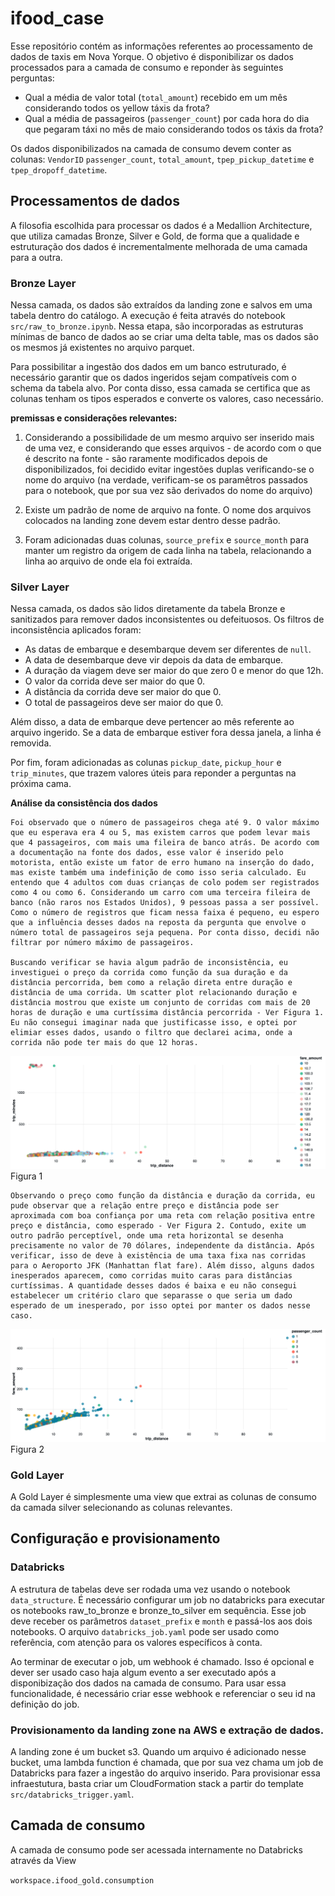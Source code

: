 # ifood_case

Esse repositório contém as informações referentes ao processamento de dados de taxis em Nova Yorque. O objetivo é disponibilizar os dados processados para a camada de consumo e reponder às seguintes perguntas:

- Qual a média de valor total (`total_amount`) recebido em um mês considerando todos os yellow táxis da frota?
- Qual a média de passageiros (`passenger_count`) por cada hora do dia que pegaram táxi no mês de maio considerando todos os táxis da frota?

Os dados disponibilizados na camada de consumo devem conter as colunas: `VendorID` `passenger_count`, `total_amount`, `tpep_pickup_datetime` e `tpep_dropoff_datetime`.

## Processamentos de dados

A filosofia escolhida para processar os dados é a Medallion Architecture, que utiliza camadas Bronze, Silver e Gold, de forma que a qualidade e estruturação dos dados é incrementalmente melhorada de uma camada para a outra. 

### Bronze Layer

Nessa camada, os dados são extraídos da landing zone e salvos em uma tabela dentro do catálogo. A execução é feita através do notebook `src/raw_to_bronze.ipynb`. Nessa etapa, são incorporadas as estruturas mínimas de banco de dados ao se criar uma delta table, mas os dados são os mesmos já existentes no arquivo parquet.

Para possibilitar a ingestão dos dados em um banco estruturado, é necessário garantir que os dados ingeridos sejam compatíveis com o schema da tabela alvo. Por conta disso, essa camada se certifica que as colunas tenham os tipos esperados e converte os valores, caso necessário.


**premissas e considerações relevantes:**
 1. Considerando a possibilidade de um mesmo arquivo ser inserido mais de uma vez, e considerando que esses arquivos - de acordo com o que é descrito na fonte - são raramente modificados depois de disponibilizados, foi decidido evitar ingestões duplas verificando-se o nome do arquivo (na verdade, verificam-se os paramêtros passados para o notebook, que por sua vez são derivados do nome do arquivo)

2. Existe um padrão de nome de arquivo na fonte. O nome dos arquivos colocados na landing zone devem estar dentro desse padrão.

3. Foram adicionadas duas colunas, `source_prefix` e `source_month` para manter um registro da origem de cada linha na tabela, relacionando a linha ao arquivo de onde ela foi extraída.

### Silver Layer

Nessa camada, os dados são lidos diretamente da tabela Bronze e sanitizados para remover dados inconsistentes ou defeituosos. Os filtros de inconsistência aplicados foram:

- As datas de embarque e desembarque devem ser diferentes de `null`.
- A data de desembarque deve vir depois da data de embarque.
- A duração da viagem deve ser maior do que zero 0 e menor do que 12h.
- O valor da corrida deve ser maior do que 0.
- A distância da corrida deve ser maior do que 0.
- O total de passageiros deve ser maior do que 0.

Além disso, a data de embarque deve pertencer ao mês referente ao arquivo ingerido. Se a data de embarque estiver fora dessa janela, a linha é removida.

Por fim, foram adicionadas as colunas `pickup_date`, `pickup_hour` e `trip_minutes`, que trazem valores úteis para reponder a perguntas na próxima cama.

**Análise da consistência dos dados**

    Foi observado que o número de passageiros chega até 9. O valor máximo que eu esperava era 4 ou 5, mas existem carros que podem levar mais que 4 passageiros, com mais uma fileira de banco atrás. De acordo com a documentação na fonte dos dados, esse valor é inserido pelo motorista, então existe um fator de erro humano na inserção do dado, mas existe também uma indefinição de como isso seria calculado. Eu entendo que 4 adultos com duas crianças de colo podem ser registrados como 4 ou como 6. Considerando um carro com uma terceira fileira de banco (não raros nos Estados Unidos), 9 pessoas passa a ser possível. Como o número de registros que ficam nessa faixa é pequeno, eu espero que a influência desses dados na reposta da pergunta que envolve o número total de passageiros seja pequena. Por conta disso, decidi não filtrar por número máximo de passageiros.

    Buscando verificar se havia algum padrão de inconsistência, eu investiguei o preço da corrida como função da sua duração e da distância percorrida, bem como a relação direta entre duração e distância de uma corrida. Um scatter plot relacionando duração e distância mostrou que existe um conjunto de corridas com mais de 20 horas de duração e uma curtíssima distância percorrida - Ver Figura 1. Eu não consegui imaginar nada que justificasse isso, e optei por elimiar esses dados, usando o filtro que declarei acima, onde a corrida não pode ter mais do que 12 horas.

![Scatter plot distância x tempo das corridas](dist_vs_duration.png)
Figura 1
    
    Observando o preço como função da distância e duração da corrida, eu pude observar que a relação entre preço e distância pode ser aproximada com boa confiança por uma reta com relação positiva entre preço e distância, como esperado - Ver Figura 2. Contudo, exite um outro padrão perceptível, onde uma reta horizontal se desenha precisamente no valor de 70 dólares, independente da distância. Após verificar, isso de deve à existência de uma taxa fixa nas corridas para o Aeroporto JFK (Manhattan flat fare). Além disso, alguns dados inesperados aparecem, como corridas muito caras para distâncias curtíssimas. A quantidade desses dados é baixa e eu não consegui estabelecer um critério claro que separasse o que seria um dado esperado de um inesperado, por isso optei por manter os dados nesse caso. 

![Scatter plot distância x preço](dist_vs_fare.png)
Figura 2

### Gold Layer

A Gold Layer é simplesmente uma view que extrai as colunas de consumo da camada silver selecionando as colunas relevantes.

## Configuração e provisionamento

### Databricks

A estrutura de tabelas deve ser rodada uma vez usando o notebook `data_structure`. É necessário configurar um job no databricks para executar os notebooks raw_to_bronze e bronze_to_silver em sequência. Esse job deve receber os parâmetros `dataset_prefix` e `month` e passá-los aos dois notebooks. O arquivo `databricks_job.yaml` pode ser usado como referência, com atenção para os valores específicos à conta.

Ao terminar de executar o job, um webhook é chamado. Isso é opcional e dever ser usado caso haja algum evento a ser executado após a disponibização dos dados na camada de consumo. Para usar essa funcionalidade, é necessário criar esse webhook e referenciar o seu id na definição do job.


### Provisionamento da landing zone na AWS e extração de dados.

A landing zone é um bucket s3. Quando um arquivo é adicionado nesse bucket, uma lambda function é chamada, que por sua vez chama um job de Databricks para fazer a ingestão do arquivo inserido. Para provisionar essa infraestutura, basta criar um CloudFormation stack a partir do template `src/databricks_trigger.yaml`.

## Camada de consumo

A camada de consumo pode ser acessada internamente no Databricks através da View

`workspace.ifood_gold.consumption`

